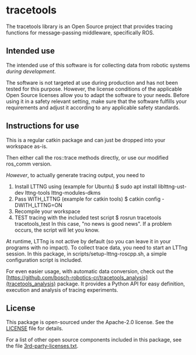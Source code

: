 # tracetools

The tracetools library is an Open Source project that provides tracing 
functions for message-passing middleware, specifically ROS.  

## Intended use 

The intended use of this software is for collecting data from robotic systems
*during development*.

The software is not targeted at use during production and has not been tested
for this purpose. However, the license conditions of the applicable Open Source
licenses allow you to adapt the software to your needs. Before using it in a
safety relevant setting, make sure that the software fulfills your requirements
and adjust it according to any applicable safety standards. 

## Instructions for use 

This is a regular catkin package and can just be dropped into your workspace as-is.

Then either call the ros::trace methods directly, or use our modified ros_comm version.

*However*, to actually generate tracing output, you need to 
 
1. Install LTTNG using (example for Ubuntu)
 	$ sudo apt install liblttng-ust-dev lttng-tools lttng-modules-dkms
2. Pass WITH_LTTNG (example for catkin tools)
	$ catkin config -DWITH_LTTNG=ON
3. Recompile your workspace
4. TEST tracing with the included test script
	$ rosrun tracetools tracetools_test
  In this case, "no news is good news". If a problem occurs, the script will
  let you know.
  

At runtime, LTTng is not active by default (so you can leave it in
your programs with no impact). To collect trace data, you need to
start an LTTng session. In this package, in 
scripts/setup-lttng-roscpp.sh, a simple configuration script is 
included.

For even easier usage, with automatic data conversion, check out the
[https://github.com/bosch-robotics-cr/tracetools_analysis](tracetools_analysis)
package. It provides a Python API for easy definition, execution and
analysis of tracing experiments.

## License 

This package is open-sourced under the Apache-2.0 license. See the 
[LICENSE](LICENSE) file for details. 

For a list of other open source components included in this package, see the 
file [3rd-party-licenses.txt](3rd-party-licenses.txt).

